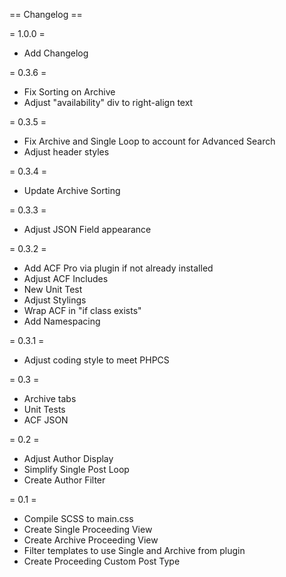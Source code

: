 == Changelog ==

= 1.0.0 =
* Add Changelog

= 0.3.6 =
* Fix Sorting on Archive
* Adjust "availability" div to right-align text

= 0.3.5 =
* Fix Archive and Single Loop to account for Advanced Search
* Adjust header styles

= 0.3.4 =
* Update Archive Sorting

= 0.3.3 =
* Adjust JSON Field appearance

= 0.3.2 =
* Add ACF Pro via plugin if not already installed
* Adjust ACF Includes
* New Unit Test
* Adjust Stylings
* Wrap ACF in "if class exists"
* Add Namespacing

= 0.3.1 =
* Adjust coding style to meet PHPCS

= 0.3 =
* Archive tabs
* Unit Tests
* ACF JSON

= 0.2 =
* Adjust Author Display
* Simplify Single Post Loop
* Create Author Filter

= 0.1 =
* Compile SCSS to main.css
* Create Single Proceeding View
* Create Archive Proceeding View
* Filter templates to use Single and Archive from plugin
* Create Proceeding Custom Post Type
